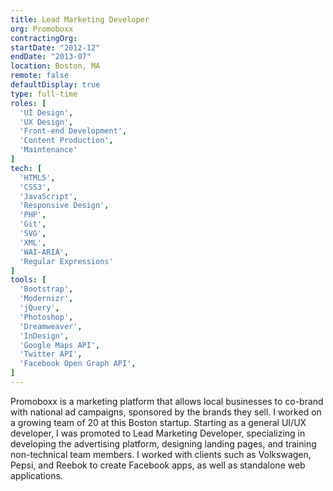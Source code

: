 ```yaml
---
title: Lead Marketing Developer
org: Promoboxx
contractingOrg:
startDate: "2012-12"
endDate: "2013-07"
location: Boston, MA
remote: false
defaultDisplay: true
type: full-time
roles: [
  'UI Design',
  'UX Design',
  'Front-end Development',
  'Content Production',
  'Maintenance'
]
tech: [
  'HTML5',
  'CSS3',
  'JavaScript',
  'Responsive Design',
  'PHP',
  'Git',
  'SVG',
  'XML',
  'WAI-ARIA',
  'Regular Expressions'
]
tools: [
  'Bootstrap',
  'Modernizr',
  'jQuery',
  'Photoshop',
  'Dreamweaver',
  'InDesign',
  'Google Maps API',
  'Twitter API',
  'Facebook Open Graph API',
]
---
```


Promoboxx is a marketing platform that allows local businesses to co-brand with national ad campaigns, sponsored by the brands they sell. I worked on a growing team of 20 at this Boston startup. Starting as a general UI/UX developer, I was promoted to Lead Marketing Developer, specializing in developing the advertising platform, designing landing pages, and training non-technical team members. I worked with clients such as Volkswagen, Pepsi, and Reebok to create Facebook apps, as well as standalone web applications.
